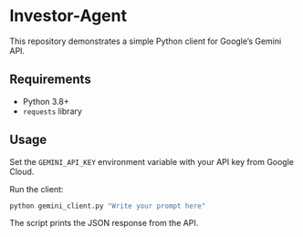 # Investor-Agent

This repository demonstrates a simple Python client for Google’s Gemini API.

## Requirements

- Python 3.8+
- `requests` library

## Usage

Set the `GEMINI_API_KEY` environment variable with your API key from Google Cloud.

Run the client:

```bash
python gemini_client.py "Write your prompt here"
```

The script prints the JSON response from the API.
